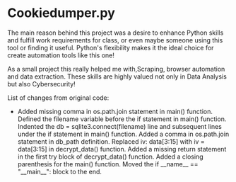 # Cookiedumper.py

The main reason behind this project was a desire to enhance Python skills and fulfill work requirements for class, or even maybe someone using this tool or finding it useful.
Python's flexibility makes it the ideal choice for create automation tools like this one!

As a small project this really helped me with,Scraping, browser automation and data extraction. These skills are highly valued not only in Data Analysis but also Cybersecurity!



List of changes from original code:
<ul>
<li>Added missing comma in os.path.join statement in main() function.
Defined the filename variable before the if statement in main() function.
Indented the db = sqlite3.connect(filename) line and subsequent lines under the if statement in main() function.
Added a comma in os.path.join statement in db_path definition.
Replaced iv: data[3:15] with iv = data[3:15] in decrypt_data() function.
Added a missing return statement in the first try block of decrypt_data() function.
Added a closing parenthesis for the main() function.
Moved the if __name__ == "__main__": block to the end.
</li>
</ul>
